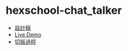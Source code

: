 # hexschool-chat_talker
* [設計稿](https://xd.adobe.com/view/4922398e-1a6e-4d4b-848c-044a079713bb-1c71/grid)
* [Live Demo]()
* [切版過程]()